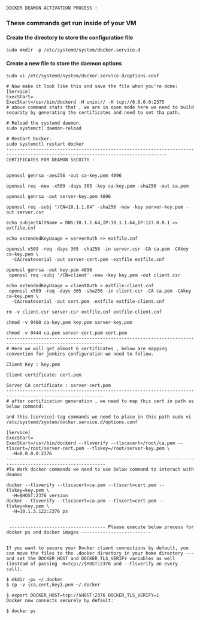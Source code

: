     DOCKER DEAMON ACTIVATION PROCESS :


  ### These commands get run inside of your VM ###

#### Create the directory to store the configuration file ####
    sudo mkdir -p /etc/systemd/system/docker.service.d

#### Create a new file to store the daemon options  ####
    sudo vi /etc/systemd/system/docker.service.d/options.conf

    # Now make it look like this and save the file when you're done:
    [Service]
    ExecStart=
    ExecStart=/usr/bin/dockerd -H unix:// -H tcp://0.0.0.0:2375   
    # above command stats that , we are in open mode here we need to build security by generating the certificates and need to set tha path.

    # Reload the systemd daemon.
    sudo systemctl daemon-reload

    # Restart Docker.
    sudo systemctl restart docker
    ----------------------------------------------------------------------------------------------------------------------------------
    CERTIFICATES FOR DEAMON SECUITY :


    openssl genrsa -aes256 -out ca-key.pem 4096

    openssl req -new -x509 -days 365 -key ca-key.pem -sha256 -out ca.pem

    openssl genrsa -out server-key.pem 4096

    openssl req -subj "/CN=10.1.1.64" -sha256 -new -key server-key.pem -out server.csr

    echo subjectAltName = DNS:10.1.1.64,IP:10.1.1.64,IP:127.0.0.1 >> extfile.cnf

    echo extendedKeyUsage = serverAuth >> extfile.cnf

    openssl x509 -req -days 365 -sha256 -in server.csr -CA ca.pem -CAkey ca-key.pem \
      -CAcreateserial -out server-cert.pem -extfile extfile.cnf

    openssl genrsa -out key.pem 4096
     openssl req -subj '/CN=client' -new -key key.pem -out client.csr

    echo extendedKeyUsage = clientAuth > extfile-client.cnf
     openssl x509 -req -days 365 -sha256 -in client.csr -CA ca.pem -CAkey ca-key.pem \
      -CAcreateserial -out cert.pem -extfile extfile-client.cnf

    rm -v client.csr server.csr extfile.cnf extfile-client.cnf

    chmod -v 0400 ca-key.pem key.pem server-key.pem

    chmod -v 0444 ca.pem server-cert.pem cert.pem
    ----------------------------------------------------------------------------------------------------------
    # Here we will get almost 6 certificates , below are mapping convention for jenkins configuration we need to follow.

    Client Key : key.pem

    Client certificate: cert.pem

    Server CA certificate : server-cert.pem
    ----------------------------------------------------------------------------------------------------------
    # after certification generation , we need to map this cert in path as below command:

    and this [service]-tag commands we need to place in this path sudo vi /etc/systemd/system/docker.service.d/options.conf

    [Service]
    ExecStart=
    ExecStart=/usr/bin/dockerd --tlsverify --tlscacert=/root/ca.pem --tlscert=/root/server-cert.pem --tlskey=/root/server-key.pem \
      -H=0.0.0.0:2376
    -----------------------------------------------------------------------------------------------------------
    #To Work docker commands we need to use below command to interact with deamon

    docker --tlsverify --tlscacert=ca.pem --tlscert=cert.pem --tlskey=key.pem \
      -H=$HOST:2376 version
    docker --tlsverify --tlscacert=ca.pem --tlscert=cert.pem --tlskey=key.pem \
      -H=10.1.3.122:2376 ps


     ------------------------------------ Please execute below process for docker ps and docker images --------------------------


    If you want to secure your Docker client connections by default, you can move the files to the .docker directory in your home directory --- and set the DOCKER_HOST and DOCKER_TLS_VERIFY variables as well (instead of passing -H=tcp://$HOST:2376 and --tlsverify on every call).

    $ mkdir -pv ~/.docker
    $ cp -v {ca,cert,key}.pem ~/.docker

    $ export DOCKER_HOST=tcp://$HOST:2376 DOCKER_TLS_VERIFY=1
    Docker now connects securely by default:

    $ docker ps
